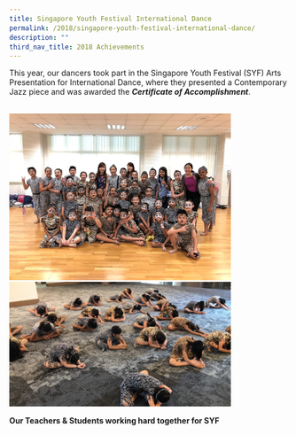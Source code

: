```yaml
---
title: Singapore Youth Festival International Dance
permalink: /2018/singapore-youth-festival-international-dance/
description: ""
third_nav_title: 2018 Achievements
---
```


This year, our dancers took part in the Singapore Youth Festival (SYF) Arts Presentation for International Dance, where they presented a Contemporary Jazz piece and was awarded the
**_Certificate of Accomplishment_**.

<br>
<img src="/images/2018id1.jpg" 
         style="width:400px"
			/>
<br>
<img src="/images/2018id2.jpg" 
         style="width:400px"
			/>
<br>

**Our Teachers & Students working hard together for SYF**